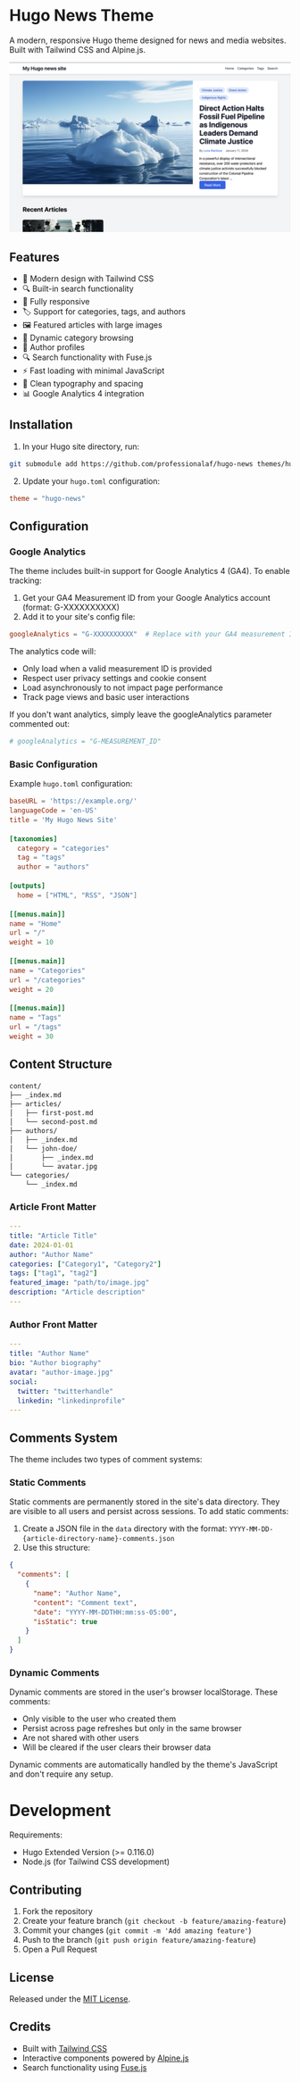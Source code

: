 # Hugo News Theme

A modern, responsive Hugo theme designed for news and media websites. Built with Tailwind CSS and Alpine.js.

![Hugo News Theme Screenshot](screenshot.png)

## Features

- 🎨 Modern design with Tailwind CSS
- 🔍 Built-in search functionality
- 📱 Fully responsive
- 🏷️ Support for categories, tags, and authors
- 🖼️ Featured articles with large images
- 🔄 Dynamic category browsing
- 👥 Author profiles
- 🔍 Search functionality with Fuse.js
- ⚡ Fast loading with minimal JavaScript
- 🎨 Clean typography and spacing
- 📊 Google Analytics 4 integration

## Installation

1. In your Hugo site directory, run:
```bash
git submodule add https://github.com/professionalaf/hugo-news themes/hugo-news
```

2. Update your `hugo.toml` configuration:
```toml
theme = "hugo-news"
```

## Configuration

### Google Analytics
The theme includes built-in support for Google Analytics 4 (GA4). To enable tracking:

1. Get your GA4 Measurement ID from your Google Analytics account (format: G-XXXXXXXXXX)
2. Add it to your site's config file:

```toml
googleAnalytics = "G-XXXXXXXXXX"  # Replace with your GA4 measurement ID
```

The analytics code will:
- Only load when a valid measurement ID is provided
- Respect user privacy settings and cookie consent
- Load asynchronously to not impact page performance
- Track page views and basic user interactions

If you don't want analytics, simply leave the googleAnalytics parameter commented out:
```toml
# googleAnalytics = "G-MEASUREMENT_ID"
```

### Basic Configuration

Example `hugo.toml` configuration:

```toml
baseURL = 'https://example.org/'
languageCode = 'en-US'
title = 'My Hugo News Site'

[taxonomies]
  category = "categories"
  tag = "tags"
  author = "authors"

[outputs]
  home = ["HTML", "RSS", "JSON"]

[[menus.main]]
name = "Home"
url = "/"
weight = 10

[[menus.main]]
name = "Categories"
url = "/categories"
weight = 20

[[menus.main]]
name = "Tags"
url = "/tags"
weight = 30
```

## Content Structure

```
content/
├── _index.md
├── articles/
│   ├── first-post.md
│   └── second-post.md
├── authors/
│   ├── _index.md
│   └── john-doe/
│       ├── _index.md
│       └── avatar.jpg
└── categories/
    └── _index.md
```

### Article Front Matter

```yaml
---
title: "Article Title"
date: 2024-01-01
author: "Author Name"
categories: ["Category1", "Category2"]
tags: ["tag1", "tag2"]
featured_image: "path/to/image.jpg"
description: "Article description"
---
```

### Author Front Matter

```yaml
---
title: "Author Name"
bio: "Author biography"
avatar: "author-image.jpg"
social:
  twitter: "twitterhandle"
  linkedin: "linkedinprofile"
---
```

## Comments System

The theme includes two types of comment systems:

### Static Comments

Static comments are permanently stored in the site's data directory. They are visible to all users and persist across sessions. To add static comments:

1. Create a JSON file in the `data` directory with the format: `YYYY-MM-DD-{article-directory-name}-comments.json`
2. Use this structure:
```json
{
  "comments": [
    {
      "name": "Author Name",
      "content": "Comment text",
      "date": "YYYY-MM-DDTHH:mm:ss-05:00",
      "isStatic": true
    }
  ]
}
```

### Dynamic Comments

Dynamic comments are stored in the user's browser localStorage. These comments:
- Only visible to the user who created them
- Persist across page refreshes but only in the same browser
- Are not shared with other users
- Will be cleared if the user clears their browser data

Dynamic comments are automatically handled by the theme's JavaScript and don't require any setup.

# Development

Requirements:
- Hugo Extended Version (>= 0.116.0)
- Node.js (for Tailwind CSS development)

## Contributing

1. Fork the repository
2. Create your feature branch (`git checkout -b feature/amazing-feature`)
3. Commit your changes (`git commit -m 'Add amazing feature'`)
4. Push to the branch (`git push origin feature/amazing-feature`)
5. Open a Pull Request

## License

Released under the [MIT License](LICENSE).

## Credits

- Built with [Tailwind CSS](https://tailwindcss.com/)
- Interactive components powered by [Alpine.js](https://alpinejs.dev/)
- Search functionality using [Fuse.js](https://fusejs.io/)
